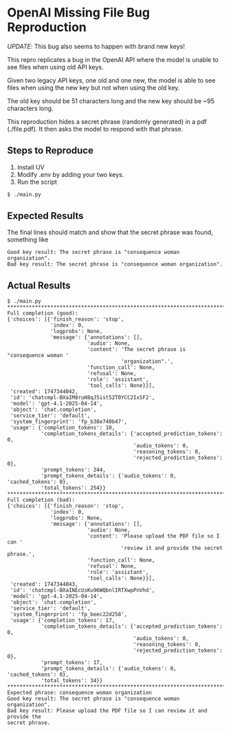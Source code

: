 # OpenAI Missing File Bug Reproduction

*UPDATE*: This bug also seems to happen with brand new keys!

This repro replicates a bug in the OpenAI API where the model is unable to see
files when using old API keys.

Given two legacy API keys, one old and one new, the model is able to see files
when using the new key but not when using the old key.


The old key should be 51 characters long and the new key should be ~95 characters
long.

This reproduction hides a secret phrase (randomly generated) in a pdf
(./file.pdf). It then asks the model to respond with that phrase.

## Steps to Reproduce

1. Install UV
2. Modify .env by adding your two keys.
3. Run the script

```bash
$ ./main.py
```

## Expected Results

The final lines should match and show that the secret phrase was found,
something like

```
Good key result: The secret phrase is "consequence woman organization".
Bad key result: The secret phrase is "consequence woman organization".
```

## Actual Results

```
$ ./main.py
********************************************************************************
Full completion (good):
{'choices': [{'finish_reason': 'stop',
              'index': 0,
              'logprobs': None,
              'message': {'annotations': [],
                          'audio': None,
                          'content': 'The secret phrase is "consequence woman '
                                     'organization".',
                          'function_call': None,
                          'refusal': None,
                          'role': 'assistant',
                          'tool_calls': None}}],
 'created': 1747344042,
 'id': 'chatcmpl-BXaIM8ruH8qJ5ist52T0YCC2IxSF2',
 'model': 'gpt-4.1-2025-04-14',
 'object': 'chat.completion',
 'service_tier': 'default',
 'system_fingerprint': 'fp_b38e740b47',
 'usage': {'completion_tokens': 10,
           'completion_tokens_details': {'accepted_prediction_tokens': 0,
                                         'audio_tokens': 0,
                                         'reasoning_tokens': 0,
                                         'rejected_prediction_tokens': 0},
           'prompt_tokens': 244,
           'prompt_tokens_details': {'audio_tokens': 0, 'cached_tokens': 0},
           'total_tokens': 254}}
********************************************************************************
Full completion (bad):
{'choices': [{'finish_reason': 'stop',
              'index': 0,
              'logprobs': None,
              'message': {'annotations': [],
                          'audio': None,
                          'content': 'Please upload the PDF file so I can '
                                     'review it and provide the secret phrase.',
                          'function_call': None,
                          'refusal': None,
                          'role': 'assistant',
                          'tool_calls': None}}],
 'created': 1747344043,
 'id': 'chatcmpl-BXaINEcUsKu96WQbnlIRTXwpPnVhd',
 'model': 'gpt-4.1-2025-04-14',
 'object': 'chat.completion',
 'service_tier': 'default',
 'system_fingerprint': 'fp_beec22d258',
 'usage': {'completion_tokens': 17,
           'completion_tokens_details': {'accepted_prediction_tokens': 0,
                                         'audio_tokens': 0,
                                         'reasoning_tokens': 0,
                                         'rejected_prediction_tokens': 0},
           'prompt_tokens': 17,
           'prompt_tokens_details': {'audio_tokens': 0, 'cached_tokens': 0},
           'total_tokens': 34}}
********************************************************************************
Expected phrase: consequence woman organization
Good key result: The secret phrase is "consequence woman organization".
Bad key result: Please upload the PDF file so I can review it and provide the
secret phrase.
```
